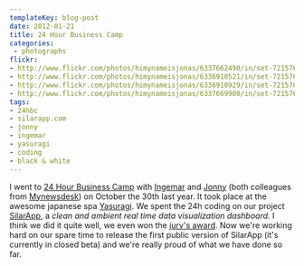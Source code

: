 ```yaml
---
templateKey: blog-post
date: 2012-01-21
title: 24 Hour Business Camp
categories:
 - photographs
flickr:
- http://www.flickr.com/photos/himynameisjonas/6337662490/in/set-72157627985993547
- http://www.flickr.com/photos/himynameisjonas/6336910521/in/set-72157627985993547
- http://www.flickr.com/photos/himynameisjonas/6336910929/in/set-72157627985993547
- http://www.flickr.com/photos/himynameisjonas/6337669900/in/set-72157627985993547
tags:
- 24hbc
- silarapp.com
- jonny
- ingemar
- yasuragi
- coding
- black & white
---
```

I went to [24 Hour Business Camp](http://www.24hbc.se) with [Ingemar](http://twitter.com/ingmr) and [Jonny](http://twitter.com/javve) (both colleagues from [Mynewsdesk](http://www.mynewsdesk.com)) on October the 30th last year. It took place at the awesome japanese spa [Yasuragi](http://www.yasuragi.se). We spent the 24h coding on our project [SilarApp](http://silarapp.com), a *clean and ambient real time data visualization dashboard*. I think we did it quite well, we even won the [jury's award](http://www.internetdagarna.se/nyheter/juryns-favoriter-fran-24hbc-pa-besok). Now we're working hard on our spare time to release the first public version of SilarApp (it's currently in closed beta) and we're really proud of what we have done so far.
